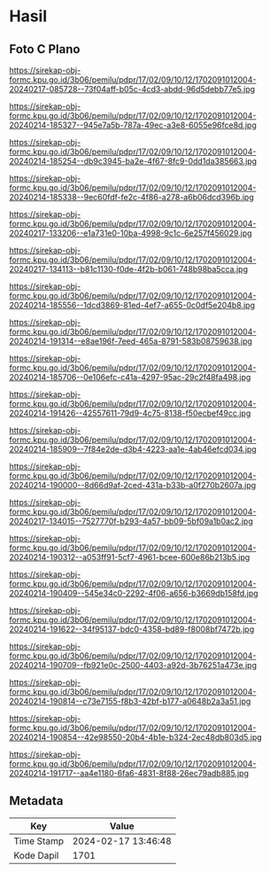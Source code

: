 # Hasil

## Foto C Plano

https://sirekap-obj-formc.kpu.go.id/3b06/pemilu/pdpr/17/02/09/10/12/1702091012004-20240217-085728--73f04aff-b05c-4cd3-abdd-96d5debb77e5.jpg

https://sirekap-obj-formc.kpu.go.id/3b06/pemilu/pdpr/17/02/09/10/12/1702091012004-20240214-185327--945e7a5b-787a-49ec-a3e8-6055e96fce8d.jpg

https://sirekap-obj-formc.kpu.go.id/3b06/pemilu/pdpr/17/02/09/10/12/1702091012004-20240214-185254--db9c3945-ba2e-4f67-8fc9-0dd1da385663.jpg

https://sirekap-obj-formc.kpu.go.id/3b06/pemilu/pdpr/17/02/09/10/12/1702091012004-20240214-185338--9ec60fdf-fe2c-4f86-a278-a6b06dcd396b.jpg

https://sirekap-obj-formc.kpu.go.id/3b06/pemilu/pdpr/17/02/09/10/12/1702091012004-20240217-133206--e1a731e0-10ba-4998-9c1c-6e257f456029.jpg

https://sirekap-obj-formc.kpu.go.id/3b06/pemilu/pdpr/17/02/09/10/12/1702091012004-20240217-134113--b81c1130-f0de-4f2b-b061-748b98ba5cca.jpg

https://sirekap-obj-formc.kpu.go.id/3b06/pemilu/pdpr/17/02/09/10/12/1702091012004-20240214-185556--1dcd3869-81ed-4ef7-a655-0c0df5e204b8.jpg

https://sirekap-obj-formc.kpu.go.id/3b06/pemilu/pdpr/17/02/09/10/12/1702091012004-20240214-191314--e8ae196f-7eed-465a-8791-583b08759638.jpg

https://sirekap-obj-formc.kpu.go.id/3b06/pemilu/pdpr/17/02/09/10/12/1702091012004-20240214-185706--0e106efc-c41a-4297-95ac-29c2f48fa498.jpg

https://sirekap-obj-formc.kpu.go.id/3b06/pemilu/pdpr/17/02/09/10/12/1702091012004-20240214-191426--42557611-79d9-4c75-8138-f50ecbef49cc.jpg

https://sirekap-obj-formc.kpu.go.id/3b06/pemilu/pdpr/17/02/09/10/12/1702091012004-20240214-185909--7f84e2de-d3b4-4223-aa1e-4ab46efcd034.jpg

https://sirekap-obj-formc.kpu.go.id/3b06/pemilu/pdpr/17/02/09/10/12/1702091012004-20240214-190000--8d66d9af-2ced-431a-b33b-a0f270b2607a.jpg

https://sirekap-obj-formc.kpu.go.id/3b06/pemilu/pdpr/17/02/09/10/12/1702091012004-20240217-134015--7527770f-b293-4a57-bb09-5bf09a1b0ac2.jpg

https://sirekap-obj-formc.kpu.go.id/3b06/pemilu/pdpr/17/02/09/10/12/1702091012004-20240214-190312--a053ff91-5cf7-4961-bcee-600e86b213b5.jpg

https://sirekap-obj-formc.kpu.go.id/3b06/pemilu/pdpr/17/02/09/10/12/1702091012004-20240214-190409--545e34c0-2292-4f06-a656-b3669db158fd.jpg

https://sirekap-obj-formc.kpu.go.id/3b06/pemilu/pdpr/17/02/09/10/12/1702091012004-20240214-191622--34f95137-bdc0-4358-bd89-f8008bf7472b.jpg

https://sirekap-obj-formc.kpu.go.id/3b06/pemilu/pdpr/17/02/09/10/12/1702091012004-20240214-190709--fb921e0c-2500-4403-a92d-3b76251a473e.jpg

https://sirekap-obj-formc.kpu.go.id/3b06/pemilu/pdpr/17/02/09/10/12/1702091012004-20240214-190814--c73e7155-f8b3-42bf-b177-a0648b2a3a51.jpg

https://sirekap-obj-formc.kpu.go.id/3b06/pemilu/pdpr/17/02/09/10/12/1702091012004-20240214-190854--42e98550-20b4-4b1e-b324-2ec48db803d5.jpg

https://sirekap-obj-formc.kpu.go.id/3b06/pemilu/pdpr/17/02/09/10/12/1702091012004-20240214-191717--aa4e1180-6fa6-4831-8f88-26ec79adb885.jpg


## Metadata

| Key        | Value               |
| ---------- | ------------------- |
| Time Stamp | 2024-02-17 13:46:48 |
| Kode Dapil | 1701                |



